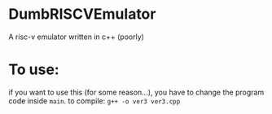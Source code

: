 # DumbRISCVEmulator
A risc-v emulator written in c++ (poorly)
# To use:
if you want to use this (for some reason...), you have to change the program code inside ```main```.
to compile: ```g++ -o ver3 ver3.cpp```
